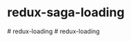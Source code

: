 redux-saga-loading
===============
#   r e d u x - l o a d i n g  
 #   r e d u x - l o a d i n g  
 